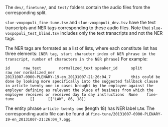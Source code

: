 The `dev/`, `finetune/`, and `test/` folders contain the audio files from the corresponding split. 

`slue-voxpopuli_fine-tune.tsv` and `slue-voxpopuli_dev.tsv` have the text transcripts and NER tags corresponding to these audio files. Note that `slue-voxpopuli_test_blind.tsv` includes only the text transcripts and not the NER tags.

The NER tags are formated as a list of lists, where each constitute list has three elements: `[NER tag, start character index of NER phrase in the transcript, number of characters in the NER phrase]` 
For example: 
```
id      raw_text        normalized_text speaker_id      split   raw_ner normalized_ner
20131007-0900-PLENARY-19-en_20131007-21:26:04_7         this could be done by looking more specifically into the suggested fallback clause in article twenty one in cases brought by the employee against the employer defining as relevant the place of business from which the employee receives or received day to day instructions  None    fine-tune       []      [['LAW', 86, 18]]
```
The entity phrase `article twenty one` (length 18) has NER label `LAW`. The corresponding audio file can be found at `fine-tune/20131007-0900-PLENARY-19-en_20131007-21:26:04_7.ogg`.

